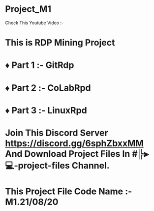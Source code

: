# Project_M1
Check This Youtube Video :- 

# This is RDP Mining Project
# ♦ Part 1 :- GitRdp
# ♦ Part 2 :- CoLabRpd
# ♦ Part 3 :- LinuxRpd


# Join This Discord Server https://discord.gg/6sphZbxxMM And Download Project Files In #╠⫸💻-project-files Channel.
# This Project File Code Name :- M1.21/08/20
